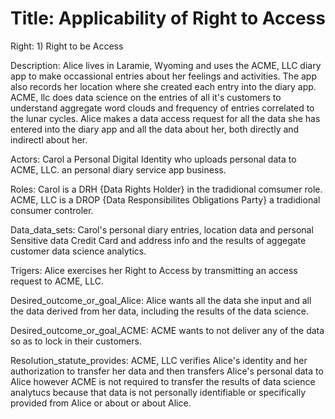 
# Title: Applicability of Right to Access

Right: 1) Right to be Access

Description: Alice lives in Laramie, Wyoming and uses the ACME, LLC diary app to make occassional entries about her feelings and activities.  The app also records her location where she created each entry into the diary app.  ACME, llc does data science on the entries of all it's customers to understand aggregate word clouds and frequency of entries correlated to the lunar cycles.  Alice makes a data access request for all the data she has entered into the diary app and all the data about her, both directly and indirectl about her.  

Actors: Carol a Personal Digital Identity who uploads personal data to ACME, LLC. an personal diary service app business.

Roles: Carol is a DRH {Data Rights Holder} in the tradidional comsumer role.  ACME, LLC is a  DROP {Data Responsibilites Obligations Party} a tradidional
consumer controler.

Data_data_sets: Carol's personal diary entries, location data and personal Sensitive data Credit Card and address info and the results of aggegate customer data science analytics.

Trigers: Alice exercises her Right to Access by transmitting an access request to ACME, LLC.

Desired_outcome_or_goal_Alice: Alice wants all the data she input and all the data derived from her data, including the results of the data science.

Desired_outcome_or_goal_ACME: ACME wants to not deliver any of the data so as to lock in their customers.

Resolution_statute_provides: ACME, LLC verifies Alice's identity and her authorization to transfer her data and then transfers Alice's personal data to Alice however ACME is not required to transfer the results of data science analytucs because that data is not personally identifiable or specifically provided from Alice or about or about Alice.

